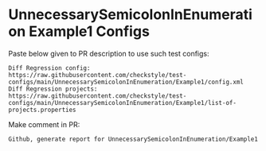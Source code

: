 # UnnecessarySemicolonInEnumeration Example1 Configs
Paste below given to PR description to use such test configs:
```
Diff Regression config: https://raw.githubusercontent.com/checkstyle/test-configs/main/UnnecessarySemicolonInEnumeration/Example1/config.xml
Diff Regression projects: https://raw.githubusercontent.com/checkstyle/test-configs/main/UnnecessarySemicolonInEnumeration/Example1/list-of-projects.properties
```
Make comment in PR:
```
Github, generate report for UnnecessarySemicolonInEnumeration/Example1
```
